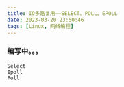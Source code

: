 ```yaml
---
title: IO多路复用——SELECT、POLL、EPOLL
date: 2023-03-20 23:50:46
tags: [Linux, 网络编程]
---
```


### 编写中。。。
```shell
Select
Epoll
Poll
```